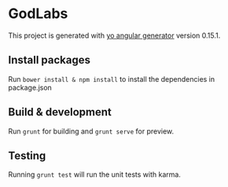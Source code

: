 # GodLabs

This project is generated with [yo angular generator](https://github.com/yeoman/generator-angular)
version 0.15.1.

## Install packages

Run `bower install & npm install` to install the dependencies in package.json

## Build & development

Run `grunt` for building and `grunt serve` for preview.

## Testing

Running `grunt test` will run the unit tests with karma.
